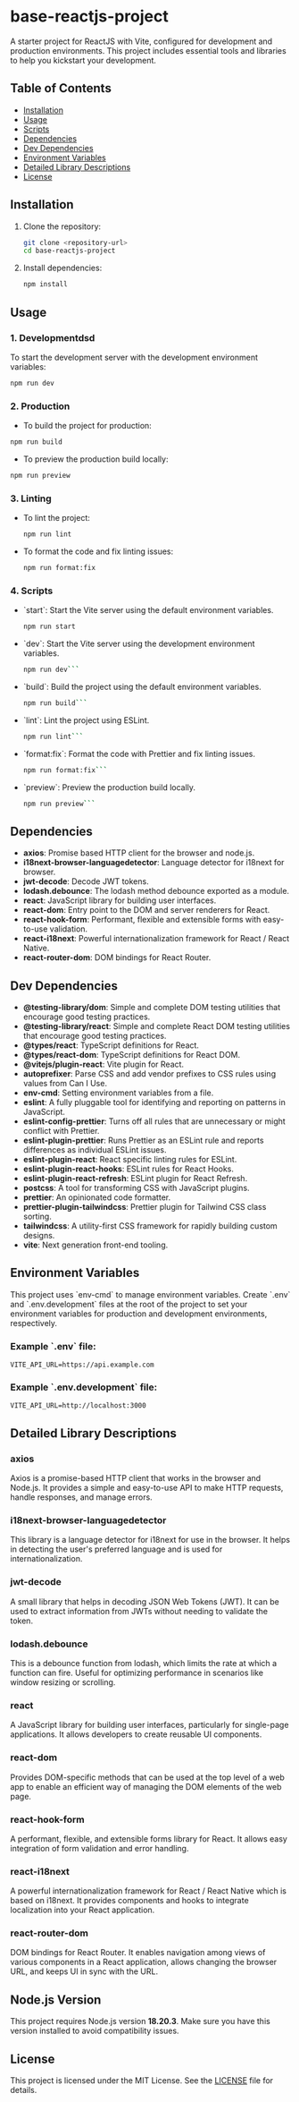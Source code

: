 # base-reactjs-project

A starter project for ReactJS with Vite, configured for development and production environments. This project includes essential tools and libraries to help you kickstart your development.

## Table of Contents

- [Installation](#installation)
- [Usage](#usage)
- [Scripts](#scripts)
- [Dependencies](#dependencies)
- [Dev Dependencies](#dev-dependencies)
- [Environment Variables](#environment-variables)
- [Detailed Library Descriptions](#detailed-library-descriptions)
- [License](#license)

## Installation

1.  Clone the repository:

    ```bash
    git clone <repository-url>
    cd base-reactjs-project

    ```

2.  Install dependencies:
    ```bash
    npm install
    ```

## Usage

### 1. Developmentdsd

To start the development server with the development environment variables:

```bash
npm run dev
```

### 2. Production

- To build the project for production:

```bash
npm run build
```

- To preview the production build locally:

```bash
npm run preview
```

### 3. Linting

- To lint the project:

  ```bash
  npm run lint
  ```

- To format the code and fix linting issues:
  ```bash
  npm run format:fix
  ```

### 4. Scripts

- \`start\`: Start the Vite server using the default environment variables.

  ```bash
  npm run start
  ```

- \`dev\`: Start the Vite server using the development environment variables.

  ````bash
  npm run dev```

  ````

- \`build\`: Build the project using the default environment variables.

  ````bash
  npm run build```

  ````

- \`lint\`: Lint the project using ESLint.

  ````bash
  npm run lint```

  ````

- \`format:fix\`: Format the code with Prettier and fix linting issues.

  ````bash
  npm run format:fix```

  ````

- \`preview\`: Preview the production build locally.
  ````bash
  npm run preview```
  ````

## Dependencies

- **axios**: Promise based HTTP client for the browser and node.js.
- **i18next-browser-languagedetector**: Language detector for i18next for browser.
- **jwt-decode**: Decode JWT tokens.
- **lodash.debounce**: The lodash method debounce exported as a module.
- **react**: JavaScript library for building user interfaces.
- **react-dom**: Entry point to the DOM and server renderers for React.
- **react-hook-form**: Performant, flexible and extensible forms with easy-to-use validation.
- **react-i18next**: Powerful internationalization framework for React / React Native.
- **react-router-dom**: DOM bindings for React Router.

## Dev Dependencies

- **@testing-library/dom**: Simple and complete DOM testing utilities that encourage good testing practices.
- **@testing-library/react**: Simple and complete React DOM testing utilities that encourage good testing practices.
- **@types/react**: TypeScript definitions for React.
- **@types/react-dom**: TypeScript definitions for React DOM.
- **@vitejs/plugin-react**: Vite plugin for React.
- **autoprefixer**: Parse CSS and add vendor prefixes to CSS rules using values from Can I Use.
- **env-cmd**: Setting environment variables from a file.
- **eslint**: A fully pluggable tool for identifying and reporting on patterns in JavaScript.
- **eslint-config-prettier**: Turns off all rules that are unnecessary or might conflict with Prettier.
- **eslint-plugin-prettier**: Runs Prettier as an ESLint rule and reports differences as individual ESLint issues.
- **eslint-plugin-react**: React specific linting rules for ESLint.
- **eslint-plugin-react-hooks**: ESLint rules for React Hooks.
- **eslint-plugin-react-refresh**: ESLint plugin for React Refresh.
- **postcss**: A tool for transforming CSS with JavaScript plugins.
- **prettier**: An opinionated code formatter.
- **prettier-plugin-tailwindcss**: Prettier plugin for Tailwind CSS class sorting.
- **tailwindcss**: A utility-first CSS framework for rapidly building custom designs.
- **vite**: Next generation front-end tooling.

## Environment Variables

This project uses \`env-cmd\` to manage environment variables. Create \`.env\` and \`.env.development\` files at the root of the project to set your environment variables for production and development environments, respectively.

### Example \`.env\` file:

```
VITE_API_URL=https://api.example.com
```

### Example \`.env.development\` file:

```
VITE_API_URL=http://localhost:3000
```

## Detailed Library Descriptions

### axios

Axios is a promise-based HTTP client that works in the browser and Node.js. It provides a simple and easy-to-use API to make HTTP requests, handle responses, and manage errors.

### i18next-browser-languagedetector

This library is a language detector for i18next for use in the browser. It helps in detecting the user's preferred language and is used for internationalization.

### jwt-decode

A small library that helps in decoding JSON Web Tokens (JWT). It can be used to extract information from JWTs without needing to validate the token.

### lodash.debounce

This is a debounce function from lodash, which limits the rate at which a function can fire. Useful for optimizing performance in scenarios like window resizing or scrolling.

### react

A JavaScript library for building user interfaces, particularly for single-page applications. It allows developers to create reusable UI components.

### react-dom

Provides DOM-specific methods that can be used at the top level of a web app to enable an efficient way of managing the DOM elements of the web page.

### react-hook-form

A performant, flexible, and extensible forms library for React. It allows easy integration of form validation and error handling.

### react-i18next

A powerful internationalization framework for React / React Native which is based on i18next. It provides components and hooks to integrate localization into your React application.

### react-router-dom

DOM bindings for React Router. It enables navigation among views of various components in a React application, allows changing the browser URL, and keeps UI in sync with the URL.

## Node.js Version
This project requires Node.js version **18.20.3**. Make sure you have this version installed to avoid compatibility issues.

## License

This project is licensed under the MIT License. See the [LICENSE](LICENSE) file for details.

